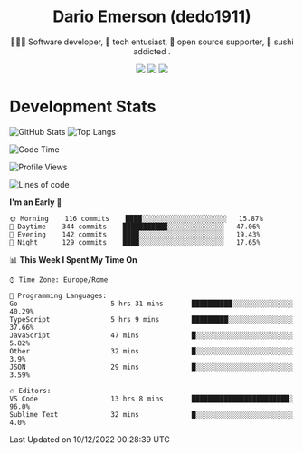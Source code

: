 <div align="center">
  
# Dario Emerson (dedo1911)
👨🏼‍💻 Software developer, 🔧 tech entusiast, 🙌 open source supporter, 🍣 sushi addicted .

[![](https://img.shields.io/badge/-Linkedin-informational?style=for-the-badge&logo=linkedin&logoColor=white&color=2867B2)](http://linkedin.com/in/dedo1911)
[![](https://img.shields.io/badge/-Telegram-informational?style=for-the-badge&logo=telegram&logoColor=white&color=0088cc)](https://t.me/dedo1911)
[![](https://img.shields.io/badge/-Facebook-informational?style=for-the-badge&logo=facebook&logoColor=white&color=3b5998)](https://fb.com/dedo1911)

</div>

# Development Stats

![GitHub Stats](https://github-readme-stats.vercel.app/api?username=dedo1911&hide=&count_private=true&title_color=84cc16&text_color=ffffff&icon_color=84cc16&bg_color=1c1917&hide_border=true&border_radius=0&show_icons=true)
![Top Langs](https://github-readme-stats.vercel.app/api/top-langs/?username=dedo1911&theme=chartreuse-dark&layout=compact)

<!--START_SECTION:waka-->
![Code Time](http://img.shields.io/badge/Code%20Time-1%2C126%20hrs%203%20mins-blue)

![Profile Views](http://img.shields.io/badge/Profile%20Views-0-blue)

![Lines of code](https://img.shields.io/badge/From%20Hello%20World%20I%27ve%20Written-52%20Thousand%20lines%20of%20code-blue)

**I'm an Early 🐤** 

```text
🌞 Morning    116 commits    ████░░░░░░░░░░░░░░░░░░░░░   15.87% 
🌆 Daytime    344 commits    ███████████░░░░░░░░░░░░░░   47.06% 
🌃 Evening    142 commits    ████░░░░░░░░░░░░░░░░░░░░░   19.43% 
🌙 Night      129 commits    ████░░░░░░░░░░░░░░░░░░░░░   17.65%

```


📊 **This Week I Spent My Time On** 

```text
⌚︎ Time Zone: Europe/Rome

💬 Programming Languages: 
Go                       5 hrs 31 mins       ██████████░░░░░░░░░░░░░░░   40.29% 
TypeScript               5 hrs 9 mins        █████████░░░░░░░░░░░░░░░░   37.66% 
JavaScript               47 mins             █░░░░░░░░░░░░░░░░░░░░░░░░   5.82% 
Other                    32 mins             █░░░░░░░░░░░░░░░░░░░░░░░░   3.9% 
JSON                     29 mins             █░░░░░░░░░░░░░░░░░░░░░░░░   3.59%

🔥 Editors: 
VS Code                  13 hrs 8 mins       ████████████████████████░   96.0% 
Sublime Text             32 mins             █░░░░░░░░░░░░░░░░░░░░░░░░   4.0%

```


 Last Updated on 10/12/2022 00:28:39 UTC
<!--END_SECTION:waka-->

<!--
**dedo1911/dedo1911** is a ✨ _special_ ✨ repository because its `README.md` (this file) appears on your GitHub profile.

Here are some ideas to get you started:

- 🔭 I’m currently working on ...
- 🌱 I’m currently learning ...
- 👯 I’m looking to collaborate on ...
- 🤔 I’m looking for help with ...
- 💬 Ask me about ...
- 📫 How to reach me: ...
- 😄 Pronouns: ...
- ⚡ Fun fact: ...
-->
